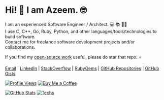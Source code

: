 # Hi! 👋 I am Azeem. 🤓

I am an experienced Software Engineer / Architect. 💻 📚 🏋️‍♂️  
I use C, C++, Go, Ruby, Python, and other languages/tools/technologies to build software.  
Contact me for freelance software development projects and/or collaborations.

If you find my 
[open-source work](https://github.com/iamazeem?tab=repositories&q=&type=public&language=&sort=stargazers)
useful, please do star that repo. ⭐️ 

[Email](mailto:azeem.sajid@gmail.com) |
[LinkedIn](https://www.linkedin.com/in/az33msajid) |
[StackOverflow](https://stackoverflow.com/users/7670262/azeem) |
[RubyGems](https://rubygems.org/profiles/iamAzeem) |
[GitHub Repositories](https://github.com/iamazeem?tab=repositories&q=&type=public&language=&sort=stargazers) |
[GitHub Gists](https://gist.github.com/iamAzeem)

[![Profile Views](https://komarev.com/ghpvc/?username=iamazeem&&style=flat-square)](https://github.com/iamAzeem)
[![Buy Me a Coffee](https://img.shields.io/badge/Support-Buy%20Me%20A%20Coffee-orange.svg?style=flat-square)](https://www.buymeacoffee.com/iamazeem)

[![GitHub Stats](https://github-readme-stats.vercel.app/api?username=iamAzeem&theme=algolia&show_icons=true&count_private=true)](https://github.com/iamAzeem/)
[![Techs](https://github-readme-stats.vercel.app/api/top-langs/?username=iamAzeem&theme=algolia&langs_count=10&layout=compact&hide_title=true)](https://github.com/iamAzeem/)
